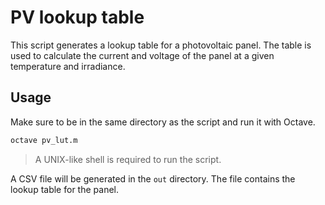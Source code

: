 # PV lookup table

This script generates a lookup table for a photovoltaic panel. The table is used to calculate the current and voltage of the panel at a given temperature and irradiance.

## Usage

Make sure to be in the same directory as the script and run it with Octave.

```bash
octave pv_lut.m
```

> A UNIX-like shell is required to run the script.

A CSV file will be generated in the `out` directory. The file contains the lookup table for the panel.